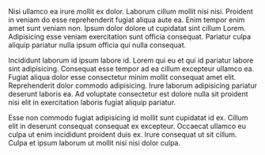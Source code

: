 Nisi ullamco ea irure mollit ex dolor. Laborum cillum mollit nisi nisi. Proident in veniam do esse reprehenderit fugiat aliqua aute ea. Enim tempor enim amet sunt veniam non. Ipsum dolor dolore ut cupidatat sint cillum Lorem. Adipisicing esse veniam exercitation sunt officia consequat. Pariatur culpa aliquip pariatur nulla ipsum officia qui nulla consequat.

Incididunt laborum id ipsum labore id. Lorem qui eu et qui id pariatur labore sint adipisicing. Consequat esse tempor ad ea cillum excepteur ullamco ea. Fugiat aliqua dolor esse consectetur minim mollit consequat amet elit. Reprehenderit dolor commodo adipisicing. Irure laborum adipisicing pariatur deserunt laboris ea. Ad voluptate consectetur est dolore nulla sit proident nisi elit in exercitation laboris fugiat aliquip pariatur.

Esse non commodo fugiat adipisicing id mollit sunt cupidatat id ex. Cillum elit in deserunt consequat consequat ex excepteur. Occaecat ullamco eu culpa ut enim incididunt proident duis ex. Irure consequat ut sit cillum. Culpa et ipsum laborum ut mollit nisi nisi dolor culpa.